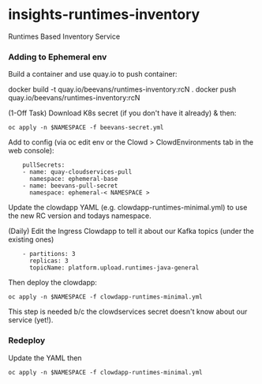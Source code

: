 # insights-runtimes-inventory
Runtimes Based Inventory Service


### Adding to Ephemeral env

Build a container and use quay.io to push container:

docker build -t quay.io/beevans/runtimes-inventory:rcN .
docker push quay.io/beevans/runtimes-inventory:rcN

(1-Off Task) Download K8s secret (if you don't have it already) & then:

```
oc apply -n $NAMESPACE -f beevans-secret.yml
```

Add to config (via oc edit env or the Clowd > ClowdEnvironments tab in the web console):

```
	pullSecrets:
	- name: quay-cloudservices-pull
	  namespace: ephemeral-base
	- name: beevans-pull-secret
	  namespace: ephemeral-< NAMESPACE >
```


Update the clowdapp YAML (e.g. clowdapp-runtimes-minimal.yml) to use the new RC version and todays namespace.

(Daily) Edit the Ingress Clowdapp to tell it about our Kafka topics (under the existing ones)

```
    - partitions: 3
      replicas: 3
      topicName: platform.upload.runtimes-java-general
```

Then deploy the clowdapp:

```
oc apply -n $NAMESPACE -f clowdapp-runtimes-minimal.yml
```

This step is needed b/c the clowdservices secret doesn't know about our service (yet!).

### Redeploy

Update the YAML then

```
oc apply -n $NAMESPACE -f clowdapp-runtimes-minimal.yml
```
